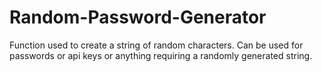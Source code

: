 # Random-Password-Generator

Function used to create a string of random characters. Can be used for passwords or api keys or anything requiring a randomly generated string.
